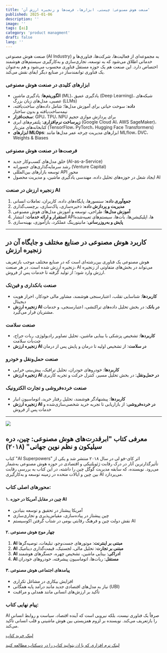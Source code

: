 ```yaml
---
title: 'صنعت هوش مصنوعی: چیستی، ابزارها، فرصت‌ها و زنجیره ارزش آن'
published: 2025-01-06
description: ''
image: ''
tags: [ai]
category: 'product managment'
draft: false
lang: ''
---
```


صنعت هوش مصنوعی (AI Industry) به مجموعه‌ای از فعالیت‌ها، شرکت‌ها، فناوری‌ها و خدماتی اطلاق می‌شود که به توسعه، تجاری‌سازی و به‌کارگیری سیستم‌های هوشمند اختصاص دارد. این صنعت هم یک حوزه مستقل فناوری محسوب می‌شود و هم به‌عنوان یک فناوری توانمندساز در صنایع دیگر ایفای نقش می‌کند.

### ابزارهای کلیدی در صنعت هوش مصنوعی

- **الگوریتم‌ها**: یادگیری ماشین (ML)، یادگیری عمیق (Deep Learning)، شبکه‌های عصبی، مدل‌های زبان بزرگ (LLMs)
- **داده**: سوخت حیاتی برای آموزش مدل‌ها؛ شامل داده‌های ساخت‌یافته، نیمه‌ساخت‌یافته و بدون ساختار
- **سخت‌افزار**: GPU، TPU، NPU برای پردازش موازی حجیم
- **زیرساخت نرم‌افزاری**: پلتفرم‌های ابری (Google Cloud AI، AWS SageMaker)، کتابخانه‌های متن‌باز (TensorFlow، PyTorch، Hugging Face Transformers)
- **ابزارهای MLOps**: ابزارهای مدیریت چرخه عمر مدل‌ها مانند MLflow، DVC، Weights & Biases

### فرصت‌ها در صنعت هوش مصنوعی

- خلق مدل‌های کسب‌وکار جدید (AI-as-a-Service)
- رشد سرمایه‌گذاری‌های جسورانه (Venture Capital)
- توسعه بازارهای بین‌المللی API محور
- ایجاد شغل در حوزه‌های تحلیل داده، مهندسی یادگیری ماشین، و مدیریت محصول AI

### زنجیره ارزش در صنعت AI

1.  **جمع‌آوری داده**: سنسورها، پایگاه‌های داده، کاربران، تعاملات انسانی
2.  **مدیریت و پردازش داده**: ذخیره‌سازی، پاک‌سازی، برچسب‌گذاری
3.  **آموزش مدل‌ها**: طراحی، توسعه و آموزش مدل‌های هوش مصنوعی
4.  **استقرار و ارائه خدمات**: انتشار APIها، اپلیکیشن‌ها، بات‌ها، سیستم‌های تعبیه‌شده
5.  **پایش و به‌روزرسانی**: مانیتورینگ عملکرد، بازآموزی، بهینه‌سازی

---

## کاربرد هوش مصنوعی در صنایع مختلف و جایگاه آن در زنجیره ارزش

هوش مصنوعی یک فناوری بین‌رشته‌ای است که در صنایع مختلف موجب بازتعریف زنجیره ارزش شده است. در هر صنعت، AI می‌تواند در بخش‌های متفاوتی از زنجیره ارزش وارد شود؛ از تولید گرفته تا خدمات پس از فروش.

### صنعت بانکداری و فین‌تک

- **کاربردها**: شناسایی تقلب، اعتبارسنجی هوشمند، مشاور مالی خودکار، احراز هویت دیجیتال
- **زنجیره ارزش AI در بانک**: در بخش تحلیل داده‌های تراکنشی، اعتبارسنجی، و خدمات مشتریان قرار می‌گیرد.

### صنعت سلامت

- **کاربردها**: تشخیص پزشکی با بینایی ماشین، تحلیل تصاویر رادیولوژی، ربات جراح، چت‌بات سلامت
- **زنجیره ارزش AI در سلامت**: از تشخیص اولیه تا درمان و پایش پس از درمان

### صنعت حمل‌ونقل و خودرو

- **کاربردها**: خودروهای خودران، تحلیل ترافیک، پیش‌بینی خرابی
- **زنجیره ارزش AI در حمل‌ونقل**: در بخش تحلیل مسیر، کنترل حرکت و تجربه کاربری

### صنعت خرده‌فروشی و تجارت الکترونیک

- **کاربردها**: پیشنهادگر هوشمند، تحلیل رفتار خرید، اتوماسیون انبار
- **زنجیره ارزش AI در خرده‌فروشی**: از بازاریابی تا تجربه خرید شخصی‌سازی‌شده و خدمات پس از فروش

---

![](https://www.campus.de/uploads/tx_campus/cover_3d/9783593511252.jpg)

## معرفی کتاب "ابرقدرت‌های هوش مصنوعی: چین، دره سیلیکون و نظم نوین جهانی" (۲۰۱۸)

کتاب "AI Superpowers" اثر کای-فو لی در سال ۲۰۱۸ منتشر شد و یکی از تأثیرگذارترین آثار در درک رقابت ژئوپلتیکی و اقتصادی در حوزه هوش مصنوعی به‌شمار می‌رود. نویسنده، که سابقه مدیریت گوگل چین را داشته، در این کتاب به بررسی رقابت بین چین و ایالات متحده در زمینه توسعه و به‌کارگیری AI می‌پردازد.

### محورهای اصلی کتاب:

#### ۱. چین در مقابل آمریکا در حوزه AI

- آمریکا پیشتاز در تحقیق و توسعه بنیادین
- چین پیشتاز در پیاده‌سازی، مقیاس‌پذیری و تجاری‌سازی
- نقش دولت چین و فرهنگ رقابتی بومی در شتاب گرفتن اکوسیستم AI

#### ۲. چهار موج هوش مصنوعی

1.  **AI مبتنی بر اینترنت**: موتورهای جست‌وجو، تبلیغات، توصیه‌گرها
2.  **AI مبتنی بر تجارت**: تحلیل مالی، لجستیک، قیمت‌گذاری دینامیک
3.  **AI ادراکی**: بینایی ماشین، تشخیص چهره، حسگرهای هوشمند
4.  **AI مستقل**: ربات‌ها، اتوماسیون پیشرفته، خودروهای خودران

#### ۳. پیامدهای اجتماعی هوش مصنوعی

- افزایش بیکاری در مشاغل تکراری
- نیاز به مدل‌های اقتصادی جدید مانند درآمد پایه همگانی (UBI)
- تأکید بر ارزش‌های انسانی مانند همدلی و مراقبت

### پیام نهایی کتاب:

AI صرفاً یک فناوری نیست، بلکه نیرویی است که آینده اقتصاد، سیاست و روابط انسانی را بازتعریف می‌کند. نویسنده بر لزوم همزیستی بین هوش ماشینی و قلب انسانی تأکید می‌کند.

[لینک خرید کتاب](https://as-book.ir/book/ai-superpowers-china-silicon-valley-and-the-new-wo-6125/?utm_medium=PPC&utm_source=Torob)

[لینک نرم افزاری که با ان بتوانید کتاب را در دسکتاب مطالعه کنید](https://calibre-ebook.com/download)
